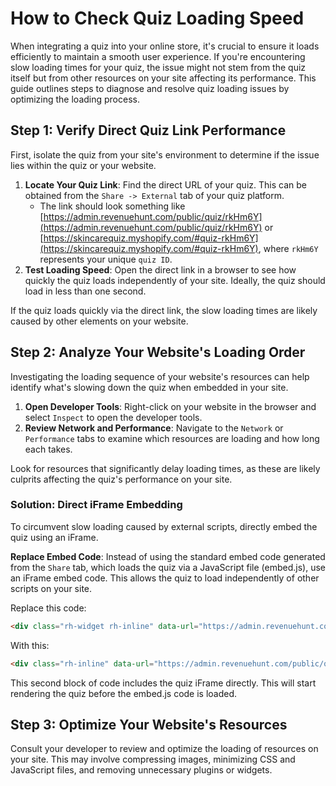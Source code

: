 # How to Check Quiz Loading Speed

When integrating a quiz into your online store, it's crucial to ensure it loads efficiently to maintain a smooth user experience. If you're encountering slow loading times for your quiz, the issue might not stem from the quiz itself but from other resources on your site affecting its performance. This guide outlines steps to diagnose and resolve quiz loading issues by optimizing the loading process.

## Step 1: Verify Direct Quiz Link Performance

First, isolate the quiz from your site's environment to determine if the issue lies within the quiz or your website.

1. **Locate Your Quiz Link**: Find the direct URL of your quiz. This can be obtained from the `Share -> External` tab of your quiz platform. 
    - The link should look something like [https://admin.revenuehunt.com/public/quiz/rkHm6Y](https://admin.revenuehunt.com/public/quiz/rkHm6Y) or [https://skincarequiz.myshopify.com/#quiz-rkHm6Y](https://skincarequiz.myshopify.com/#quiz-rkHm6Y), where `rkHm6Y` represents your unique `quiz ID`.
2. **Test Loading Speed**: Open the direct link in a browser to see how quickly the quiz loads independently of your site. Ideally, the quiz should load in less than one second.

If the quiz loads quickly via the direct link, the slow loading times are likely caused by other elements on your website.

## Step 2: Analyze Your Website's Loading Order

Investigating the loading sequence of your website's resources can help identify what's slowing down the quiz when embedded in your site.

1. **Open Developer Tools**: Right-click on your website in the browser and select `Inspect` to open the developer tools.
2. **Review Network and Performance**: Navigate to the `Network` or `Performance` tabs to examine which resources are loading and how long each takes.

Look for resources that significantly delay loading times, as these are likely culprits affecting the quiz's performance on your site.

### Solution: Direct iFrame Embedding

To circumvent slow loading caused by external scripts, directly embed the quiz using an iFrame.

**Replace Embed Code**: Instead of using the standard embed code generated from the `Share` tab, which loads the quiz via a JavaScript file (embed.js), use an iFrame embed code. This allows the quiz to load independently of other scripts on your site.

Replace this code:

```html
<div class="rh-widget rh-inline" data-url="https://admin.revenuehunt.com/public/quiz/rkHm6Y" style="..."></div>
```

With this:

```html
<div class="rh-inline" data-url="https://admin.revenuehunt.com/public/quiz/rkHm6Y" style="..."><iframe src="https://admin.revenuehunt.com/public/quiz/rkHm6Y" id="DPIyZ" style="..."></iframe></div>
```

This second block of code includes the quiz iFrame directly. This will start rendering the quiz before the embed.js code is loaded.

## Step 3: Optimize Your Website's Resources

Consult your developer to review and optimize the loading of resources on your site. This may involve compressing images, minimizing CSS and JavaScript files, and removing unnecessary plugins or widgets.